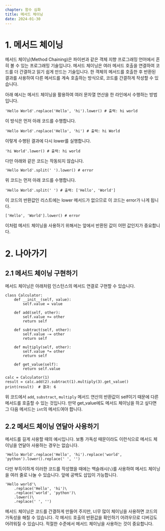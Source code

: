 ```yaml
---
chapter: 함수 심화
title: 메서드 체이닝
date: 2024-01-30
---
```


# 1. 메서드 체이닝

메서드 체이닝(Method Chaining)은 파이썬과 같은 객체 지향 프로그래밍 언어에서 흔히 볼 수 있는 프로그래밍 기술입니다. 메서드 체이닝은 여러 메서드 호출을 연결하여 코드를 더 간결하고 읽기 쉽게 만드는 기술입니다. 한 객체의 메서드를 호출한 후 반환된 결과를 사용하여 다른 메서드를 계속 호출하는 방식으로, 코드를 간결하게 작성할 수 있습니다.

아래 예시는 메서드 체이닝을 활용하여 여러 문자열 연산을 한 라인에서 수행하는 방법입니다.

```python-exec
'Hello World'.replace('Hello', 'hi').lower() # 출력: hi world
```

이 방식은 먼저 아래 코드를 수행합니다.

```python-exec
'Hello World'.replace('Hello', 'hi') # 출력: hi World
```

이렇게 수행된 결과에 다시 lower를 실행합니다.

```python-exec
'hi World'.lower() # 출력: hi world
```

다만 아래와 같은 코드는 작동되지 않습니다.

```python-exec
'Hello World'.split(' ').lower() # error
```

위 코드는 먼저 아래 코드를 수행합니다.

```python-exec
'Hello World'.split(' ') # 출력: ['Hello', 'World']
```

이 코드의 반환값인 리스트에는 lower 메서드가 없으므로 이 코드는 error가 나게 됩니다.

```python-exec
['Hello', 'World'].lower() # error
```

이처럼 메서드 체이닝을 사용하기 위해서는 앞에서 반환된 값이 어떤 값인지가 중요합니다.

# 2. 나아가기

## 2.1 메서드 체이닝 구현하기

메서드 체이닝은 아래처럼 인스턴스의 메서드 연결로 구현할 수 있습니다.

```python-exec
class Calculator:
    def __init__(self, value):
        self.value = value

    def add(self, other):
        self.value += other
        return self

    def subtract(self, other):
        self.value -= other
        return self

    def multiply(self, other):
        self.value *= other
        return self

    def get_value(self):
        return self.value

calc = Calculator(1)
result = calc.add(2).subtract(1).multiply(3).get_value()
print(result)  # 결과: 6
```

위 코드에서 `add`, `substract`, `multiply` 메서드 연산의 반환값이 self이기 때문에 다른 메서드를 호출할 수 있는 것입니다. 만약 get_value에도 메서드 체이닝을 하고 싶다면 그 다음 메서드는 `int`의 메서드여야 합니다.

## 2.2 메서드 체이닝 연달아 사용하기

메서드를 길게 사용할 때의 예시입니다. 보통 가독성 때문이라도 이런식으로 메서드 체이닝을 연달아 사용하는 경우는 없습니다.

```python-exec
'Hello World'.replace('Hello', 'hi').replace('world', 'python').lower().replace(' ', '')
```

다만 부득이하게 이러한 코드를 작성했을 때에는 백슬래시(`\`)를 사용하여 메서드 체이닝을 여러 줄로 나눌 수 있습니다. 앞에 공백도 삽입이 가능합니다.

```python-exec
'Hello world'\
    .replace('Hello', 'hi')\
    .replace('world', 'python')\
    .lower()\
    .replace(' ', '')
```

메서드 체이닝은 코드를 간결하게 만들어 주지만, 너무 많이 체이닝을 사용하면 코드의 가독성을 해칠 수 있습니다. 각 메서드 호출의 반환값을 확인하기 어려우므로 디버깅도 어려워질 수 있습니다. 적절한 수준에서 메서드 체이닝을 사용하는 것이 중요합니다.
